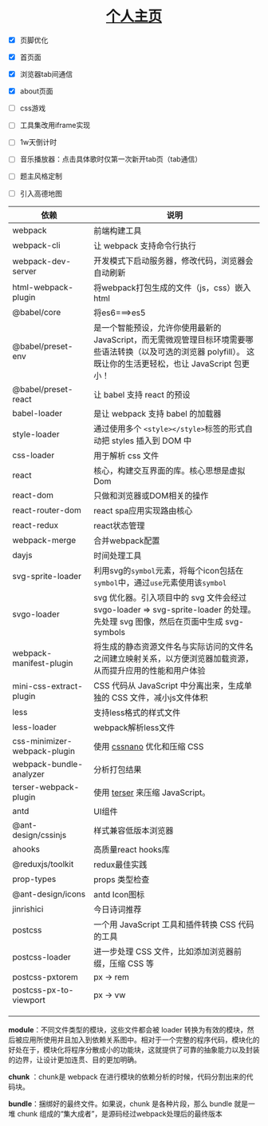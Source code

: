 <h1 align="center"><a href='http://8.133.162.30'>个人主页</a></h1>



- [x] 页脚优化
- [x] 首页面
- [x] 浏览器tab间通信
- [x] about页面
- [ ] css游戏
- [ ] 工具集改用iframe实现
- [ ] 1w天倒计时
- [ ] 音乐播放器：点击具体歌时仅第一次新开tab页（tab通信）
- [ ] 题主风格定制
- [ ] 引入高德地图





| 依赖                         | 说明                                                         |
| ---------------------------- | ------------------------------------------------------------ |
| webpack                      | 前端构建工具                                                 |
| webpack-cli                  | 让 webpack 支持命令行执行                                    |
| webpack-dev-server           | 开发模式下启动服务器，修改代码，浏览器会自动刷新             |
| html-webpack-plugin          | 将webpack打包生成的文件（js，css）嵌入html                   |
| @babel/core                  | 将es6===>es5                                                 |
| @babel/preset-env            | 是一个智能预设，允许你使用最新的 JavaScript，而无需微观管理目标环境需要哪些语法转换（以及可选的浏览器 polyfill）。 这既让你的生活更轻松，也让 JavaScript 包更小！ |
| @babel/preset-react          | 让 babel 支持 react 的预设                                   |
| babel-loader                 | 是让 webpack 支持 babel 的加载器                             |
| style-loader                 | 通过使用多个 `<style></style>`标签的形式自动把 styles 插入到 DOM 中 |
| css-loader                   | 用于解析 css 文件                                            |
| react                        | 核心，构建交互界面的库。核心思想是虚拟Dom                    |
| react-dom                    | 只做和浏览器或DOM相关的操作                                  |
| react-router-dom             | react spa应用实现路由核心                                    |
| react-redux                  | react状态管理                                                |
| webpack-merge                | 合并webpack配置                                              |
| dayjs                        | 时间处理工具                                                 |
| svg-sprite-loader            | 利用svg的`symbol`元素，将每个icon包括在`symbol`中，通过`use`元素使用该`symbol` |
| svgo-loader                  | svg 优化器。引入项目中的 svg 文件会经过 svgo-loader => svg-sprite-loader 的处理。先处理 svg 图像，然后在页面中生成 svg-symbols |
| webpack-manifest-plugin      | 将生成的静态资源文件名与实际访问的文件名之间建立映射关系，以方便浏览器加载资源，从而提升应用的性能和用户体验 |
| mini-css-extract-plugin      | CSS 代码从 JavaScript 中分离出来，生成单独的 CSS 文件，减小js文件体积 |
| less                         | 支持less格式的样式文件                                       |
| less-loader                  | webpack解析less文件                                          |
| css-minimizer-webpack-plugin | 使用 [cssnano](https://cssnano.co/) 优化和压缩 CSS           |
| webpack-bundle-analyzer      | 分析打包结果                                                 |
| terser-webpack-plugin        | 使用 [terser](https://github.com/terser/terser) 来压缩 JavaScript。 |
| antd                         | UI组件                                                       |
| @ant-design/cssinjs          | 样式兼容低版本浏览器                                         |
| ahooks                       | 高质量react hooks库                                          |
| @reduxjs/toolkit             | redux最佳实践                                                |
| prop-types                   | props 类型检查                                               |
| @ant-design/icons            | antd Icon图标                                                |
| jinrishici                   | 今日诗词推荐                                                 |
| postcss                      | 一个用 JavaScript 工具和插件转换 CSS 代码的工具              |
| postcss-loader               | 进一步处理 CSS 文件，比如添加浏览器前缀，压缩 CSS 等         |
| postcss-pxtorem              | px -> rem                                                    |
| postcss-px-to-viewport       | px -> vw                                                     |
|                              |                                                              |
|                              |                                                              |
|                              |                                                              |



**module**：不同文件类型的模块，这些文件都会被 loader 转换为有效的模块，然后被应用所使用并且加入到依赖关系图中。相对于一个完整的程序代码，模块化的好处在于，模块化将程序分散成小的功能块，这就提供了可靠的抽象能力以及封装的边界，让设计更加连贯、目的更加明确。

**chunk** ：chunk是 webpack 在进行模块的依赖分析的时候，代码分割出来的代码块。

**bundle**：捆绑好的最终文件。如果说，chunk 是各种片段，那么 bundle 就是一堆 chunk 组成的“集大成者”，是源码经过webpack处理后的最终版本
